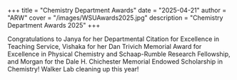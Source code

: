 +++
title = "Chemistry Department Awards"
date = "2025-04-21"
author = "ARW"
cover = "/images/WSUAwards2025.jpg"
description = "Chemistry Department Awards 2025"
+++

Congratulations to Janya for her Departmental Citation for Excellence in Teaching Service, Vishaka for her Dan Trivich Memorial Award for Excellence in Physical Chemistry and Schaap-Rumble Research Fellowship, and Morgan for the Dale H. Chichester Memorial Endowed Scholarship in Chemistry! Walker Lab cleaning up this year!
